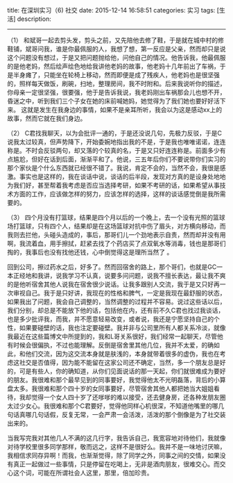 title:   在深圳实习（6) 社交
date: 2015-12-14 16:58:51
categories: 实习
tags: [生活] 
description: 

---



（1）
和斌哥一起去剪头发，剪头之前，又先陪他去修了鞋，于是就在城中村的修鞋铺，斌哥问我，谁是你最佩服的人，我想了想，第一反应是父亲，然而却只是说这个问题没有想过，于是又把问题抛给他，问他自己的情况。他告诉我，他最佩服的是他老妈，然后绘声绘色地给我讲他老妈的故事，他老妈十几年前出了车祸，于是半身瘫了，只能坐在轮椅上移动，然而即便是成了残疾人，他老妈也是很坚强的，照样每天做饭，刷碗，扫地，整理房间，我不时附和。后来我说听你的描述，你母亲一定很坚强，很要强，他于是告诉我说，我老妈刚出车祸那会儿也想不开，昏迷之中，听到我们三个子女在她的床前喊她妈，她觉得为了我们她也要好好活下来。 这就是发生在我身边的事情，如果不是亲耳所听，我会以为这是感动xx上的故事，然而它就在我们身边。


（2）
C君找我聊天，以为会批评一通的，于是还没说几句，先极力反驳，于是C说我太过较真，但声势降下，开始委婉地指出我的不是，于是我也唯唯诺诺，连连称是。不时会反驳两句，却又落的个较真的名，于是又只好连连称是。前面多少有点尴尬，但好在话到后面，渐渐平和了。他说，三五年后你们不要说带你们实习的那个家伙是个什么东西就已经很不错了。我说，肯定不会的，当然不会，我很是感激。事实也是这样的，我在谈话中说，谈话的后半段，发现对方真的是设身处地地为我们好，甚至帮着我考虑是否应当选择考研，如果不考研的话，如果希望从事技术方面的工作，应该做怎样的努力，应该怎样的选择，这样的谈话感觉倒是我所需要的。


（3）
四个月没有打篮球，结果是四个月以后的一个晚上，去一个没有光照的篮球场打篮球，只有四个人，结果却是在这场篮球对抗中伤了眉头，对方横向移动，而我则去拦他，头碰头造成的，事后，那哥们儿一个劲地表示自责，然而却并没有用啊，我流着血，用手擦拭，赶紧去找了个药店买了点双氧水等消毒，钱也是那哥们掏的，我事后也没有找他还钱，心中倒觉得这是理所当然了 。

回到公司，擦过药水之后，好多了。然而回宿舍的路上，那个哥们，也就是GC一本正经地和我讲，说我学习不认真，说要多问问题，说我不擅长表达，最让我不爽的是他听宿舍其他人说我在宿舍很少说话。让我多跟别人交流，我于是又只好再一次审视自己。我于是只好讲，我现在的性格和脾气，一定是我现在最舒服的状态，如果我出了问题，我会自己调整的，当然调整的过程并不容易。说过这些话以后，我们分别，却总是不能放下他的话，包括他在内，还有前不久C君也找过我谈话，也是多少批评我，而我，并不愿意轻易改变，或者说，我还是宁愿坚持自己的个性，如果要碰壁的话，我也注定要碰壁。我并非与公司里所有人都关系冷淡，就像我最近在这些篇博文中所提到的，我和L哥关系很好，我们经常一起聊天，尽管他有时候会很偏执，不过也能理解。反倒是宿舍里其他几位，我并不太爱，的确如此，和他们交流，因为这交流本身就是肤浅的，本身就带着很多的虚伪，我也在考虑这社交是否值得，因为能不能留在这家公司还不确定，当然，多一个朋友总是好的，可是有些人，你的确知道，从你们见面说话的那一天起，你们就很难成为要好的朋友。我很难和那个最早见到的同事要好，我觉得他太不光明磊落，背后的小算盘太多。我很难和那个四十岁的女同事要好，尽管宿舍其他人都把她当大姐姐看待，我却觉得一个女人四十岁了还嗲嗲的难以接受，还去健身房，还各种发朋友圈太过少女心。我很难和那个C君要好，觉得他同样心机很深，不知道他嘴里的哪几句话真哪几句话假，反复无常，一会严肃一会活泼，活泼的那个倒像是为了社交装出来的。

当我写完我对其他几人不满的这几行字，我告诉自己，我宽容地对待他们，我就像对待学校里很多同学那样，敬而远之，这样不是很好么。我并不是一味地讨厌嘛，我相信求同存异啊！而我，也渐渐觉得，除了同学之外，同事之间的交情，如果没有真正一起做过一些事情，只是停留在吃喝上，无非是酒肉朋友，很难交心。而交心这个词，可能在所谓社会人这里，那里，倍加珍贵。